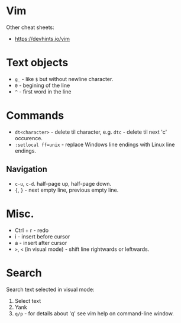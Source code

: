 # Vim

Other cheat sheets:
- https://devhints.io/vim

# Text objects

- `g_` - like `$` but without newline character.
- `0` - begining of the line
- `^` - first word in the line

# Commands

- `dt<character>` - delete til character, e.g. `dtc` - delete til next 'c' occurence.
- `:setlocal ff=unix` - replace Windows line endings with Linux line endings.

## Navigation

- `c-u`, `c-d`. half-page up, half-page down.
- `{`, `}` - next empty line, previous empty line.

# Misc.

- Ctrl + r - redo
- i - insert before cursor
- a - insert after cursor
- `>`, `<` (in visual mode) - shift line rightwards or leftwards.

# Search

Search text selected in visual mode:
1. Select text
2. Yank
3. `q/p` - for details about 'q' see vim help on command-line window.
